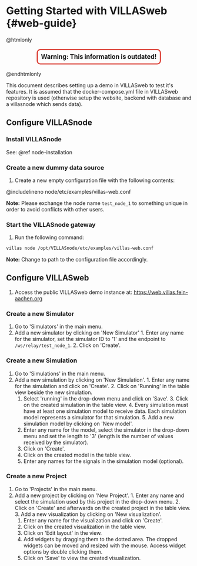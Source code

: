 # Getting Started with VILLASweb {#web-guide}

@htmlonly
<div style="text-align: center; margin: 2em">
	<span style="font-size: 1.2em; font-weight: bold; padding: 0.5em; border: 3px solid #db3e34; border-radius: 10px;">
		<b>Warning:</b> This information is outdated!
	</span>
</div>
@endhtmlonly

This document describes setting up a demo in VILLASweb to test it's features. It is assumed that the docker-compose.yml file in VILLASweb repository is used (otherwise setup the website, backend with database and a villasnode which sends data).

## Configure VILLASnode

### Install VILLASnode

See: @ref node-installation

### Create a new dummy data source

1. Create a new empty configuration file with the following contents:

@includelineno node/etc/examples/villas-web.conf

**Note:** Please exchange the node name `test_node_1` to something unique in order to avoid conflicts with other users.

### Start the VILLASnode gateway

1. Run the following command:

```bash
villas node /opt/VILLASnode/etc/examples/villas-web.conf
```

**Note:** Change to path to the configuration file accordingly.

## Configure VILLASweb

1. Access the public VILLASweb demo instance at: https://web.villas.fein-aachen.org

### Create a new Simulator

1. Go to 'Simulators' in the main menu.
  1. Add a new simulator by clicking on 'New Simulator'
    1. Enter any name for the simulator, set the simulator ID to '1' and the endpoint to `/ws/relay/test_node_1`.
    2. Click on 'Create'.

### Create a new Simulation

1. Go to 'Simulations' in the main menu.
  1. Add a new simulation by clicking on 'New Simulation'.
    1. Enter any name for the simulation and click on 'Create'.
    2. Click on 'Running' in the table view beside the new simulation.
      1. Select 'running' in the drop-down menu and click on 'Save'.
    3. Click on the created simulation in the table view.
    4. Every simulation must have at least one simulation model to receive data. Each simulation model represents a simulator for that simulation.
    5. Add a new simulation model by clicking on 'New model'.
      1. Enter any name for the model, select the simulator in the drop-down menu and set the length to '3' (length is the number of values received by the simulator).
      2. Click on 'Create'.
      3. Click on the created model in the table view.
      4. Enter any names for the signals in the simulation model (optional).

### Create a new Project

1. Go to 'Projects' in the main menu.
  1. Add a new project by clicking on 'New Project'.
    1. Enter any name and select the simulation used by this project in the drop-down menu.
    2. Click on 'Create' and afterwards on the created project in the table view.
    3. Add a new visualization by clicking on 'New visualization'.
      1. Enter any name for the visualization and click on 'Create'.
      2. Click on the created visualization in the table view.
      3. Click on 'Edit layout' in the view.
      4. Add widgets by dragging them to the dotted area. The dropped widgets can be moved and resized with the mouse. Access widget options by double clicking them.
      5. Click on 'Save' to view the created visualization.
